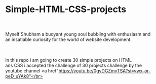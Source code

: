 # Simple-HTML-CSS-projects </br></br>
Myself Shubham a buoyant young soul bubbling with enthusiasm and </br>
an insatiable curiosity for the world of website development.</br></br></br>


In this repo i am going to create 30 simple projects on HTML </br>
ans CSS i accepted the challenge of 30 projects challenge by the </br>
youtube channel <a href"https://youtu.be/0gyDGZmvTSA?si=ywx-or-peD_uYAk8"</br>
